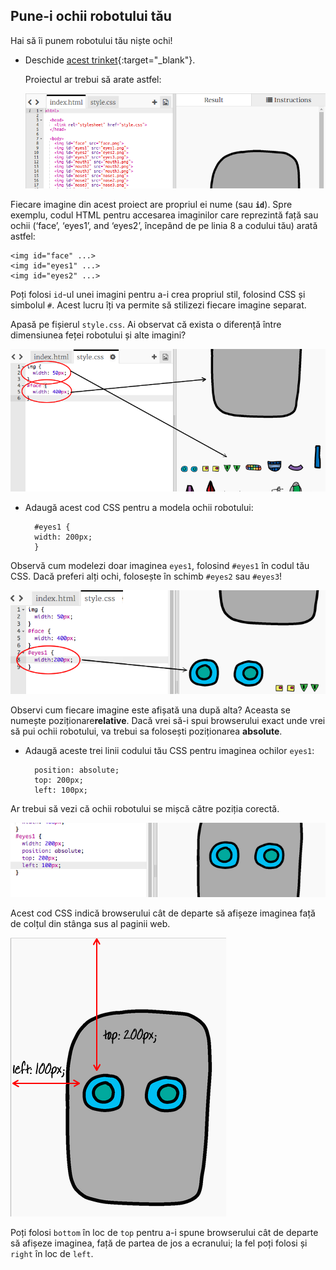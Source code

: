 ## Pune-i ochii robotului tău

Hai să îi punem robotului tău niște ochi!

+ Deschide [acest trinket](http://jumpto.cc/web-robot){:target="_blank"}.
    
    Proiectul ar trebui să arate astfel:
    
    ![captură de ecran](images/robot-starter.png)

Fiecare imagine din acest proiect are propriul ei nume (sau **`id`**). Spre exemplu, codul HTML pentru accesarea imaginilor care reprezintă față sau ochii (‘face’, ‘eyes1’, and ‘eyes2’, începând de pe linia 8 a codului tău) arată astfel:

    <img id="face" ...>
    <img id="eyes1" ...>
    <img id="eyes2" ...>
    

Poți folosi `id`-ul unei imagini pentru a-i crea propriul stil, folosind CSS și simbolul `#`. Acest lucru îți va permite să stilizezi fiecare imagine separat.

Apasă pe fișierul `style.css`. Ai observat că exista o diferență între dimensiunea feței robotului și alte imagini?

![captură de ecran](images/robot-id.png)

+ Adaugă acest cod CSS pentru a modela ochii robotului:
    
        #eyes1 {
        width: 200px;
        }
        

Observă cum modelezi doar imaginea `eyes1`, folosind `#eyes1` în codul tău CSS. Dacă preferi alți ochi, folosește în schimb `#eyes2` sau `#eyes3`!

![captură de ecran](images/robot-eyes-width.png)

Observi cum fiecare imagine este afișată una după alta? Aceasta se numește poziționare**relative**. Dacă vrei să-i spui browserului exact unde vrei să pui ochii robotului, va trebui sa folosești poziționarea **absolute**.

+ Adaugă aceste trei linii codului tău CSS pentru imaginea ochilor `eyes1`:
    
        position: absolute;
        top: 200px;
        left: 100px;
        

Ar trebui să vezi că ochii robotului se mișcă către poziția corectă.

![captură de ecran](images/robot-eyes-position.png)

Acest cod CSS indică browserului cât de departe să afișeze imaginea față de colțul din stânga sus al paginii web.

![captură de ecran](images/robot-eyes-position2.png)

Poți folosi `bottom` în loc de `top` pentru a-i spune browserului cât de departe să afișeze imaginea, față de partea de jos a ecranului; la fel poți folosi și `right` în loc de `left`.
